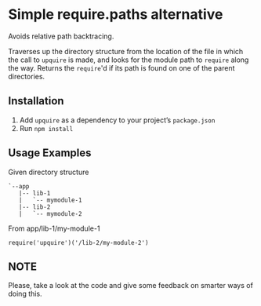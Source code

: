 # Simple require.paths alternative

Avoids relative path backtracing. 

Traverses up the directory structure from the location of the file in which the call to `upquire` is made, and looks for the module path to `require` along the way. Returns the `require`'d if its path is found on one of the parent directories.

## Installation
1. Add `upquire` as a dependency to your project’s `package.json`
2. Run `npm install`

## Usage Examples
Given directory structure

    `--app
       |-- lib-1
       |   `-- mymodule-1
       |-- lib-2
       |   `-- mymodule-2
 
From app/lib-1/my-module-1

    require('upquire')('/lib-2/my-module-2')
    
 
## NOTE
Please, take a look at the code and give some feedback on smarter ways of doing this.
